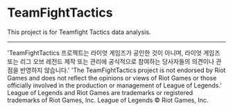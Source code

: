 # TeamFightTactics
This project is for Teamfight Tactics data analysis.

---
'TeamFightTactics 프로젝트는 라이엇 게임즈가 공인한 것이 아니며, 라이엇 게임즈 또는 리그 오브 레전드 제작 또는 관리에 공식적으로 참여하는 당사자들의 의견이나 관점을 반영하지 않습니다.'
'The TeamFightTactics project is not endorsed by Riot Games and does not reflect the opinions or views of Riot Games or those officially involved in the production or management of League of Legends.'
League of Legends and Riot Games are trademarks or registered trademarks of Riot Games, Inc. League of Legends © Riot Games, Inc.
